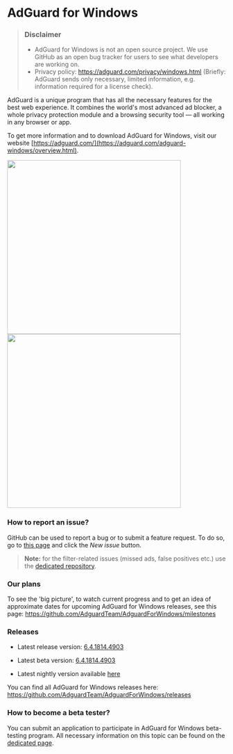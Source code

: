 # AdGuard for Windows
> ### Disclaimer
> * AdGuard for Windows is not an open source project. We use GitHub as an open bug tracker for users to see what developers are working on.
> * Privacy policy: https://adguard.com/privacy/windows.html (Briefly: AdGuard sends only necessary, limited information, e.g. information required for a license check).

AdGuard is a unique program that has all the necessary features for the best web experience. It combines the world's most advanced ad blocker, a whole privacy protection module and a browsing security tool — all working in any browser or app. 

To get more information and to download AdGuard for Windows, visit our website [https://adguard.com/](https://adguard.com/adguard-windows/overview.html).

<img src="https://user-images.githubusercontent.com/17472907/42506354-4fd66b24-844a-11e8-8466-8745c815031b.PNG" width="400px"> <img src="https://user-images.githubusercontent.com/17472907/42506356-520dbf46-844a-11e8-9370-5a73b8e093a7.PNG" width="400px">


### How to report an issue?

GitHub can be used to report a bug or to submit a feature request. To do so, go to [this page](https://github.com/AdguardTeam/AdguardForWindows/issues) and click the *New issue* button.

>**Note:** for the filter-related issues (missed ads, false positives etc.) use the [dedicated repository](https://github.com/AdguardTeam/AdguardFilters). 

### Our plans

To see the 'big picture', to watch current progress and to get an idea of approximate dates for upcoming AdGuard for Windows releases, see this page: https://github.com/AdguardTeam/AdguardForWindows/milestones

### Releases

* Latest release version: [6.4.1814.4903](https://github.com/AdguardTeam/AdguardForWindows/releases/tag/v6.4.1814.4903)
* Latest beta version: [6.4.1814.4903](https://github.com/AdguardTeam/AdguardForWindows/releases/tag/v6.4.1814.4903)

* Latest nightly version available [here](https://agrd.io/windows_nightly)

You can find all AdGuard for Windows releases here: https://github.com/AdguardTeam/AdguardForWindows/releases

### How to become a beta tester?

You can submit an application to participate in AdGuard for Windows beta-testing program. All necessary information on this topic can be found on the [dedicated page](https://adguard.com/beta.html).
